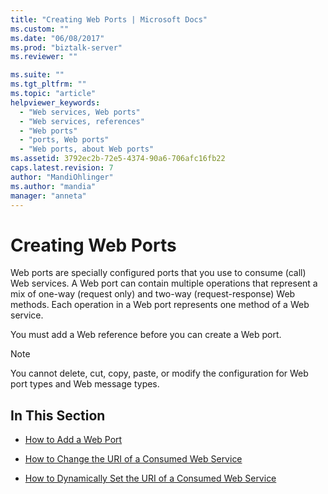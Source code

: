 ```yaml
---
title: "Creating Web Ports | Microsoft Docs"
ms.custom: ""
ms.date: "06/08/2017"
ms.prod: "biztalk-server"
ms.reviewer: ""

ms.suite: ""
ms.tgt_pltfrm: ""
ms.topic: "article"
helpviewer_keywords: 
  - "Web services, Web ports"
  - "Web services, references"
  - "Web ports"
  - "ports, Web ports"
  - "Web ports, about Web ports"
ms.assetid: 3792ec2b-72e5-4374-90a6-706afc16fb22
caps.latest.revision: 7
author: "MandiOhlinger"
ms.author: "mandia"
manager: "anneta"
---
```

# Creating Web Ports
Web ports are specially configured ports that you use to consume (call) Web services. A Web port can contain multiple operations that represent a mix of one-way (request only) and two-way (request-response) Web methods. Each operation in a Web port represents one method of a Web service.  
  
 You must add a Web reference before you can create a Web port.  
  
> [!NOTE]
>  You cannot delete, cut, copy, paste, or modify the configuration for Web port types and Web message types.  
  
## In This Section  
  
-   [How to Add a Web Port](../core/how-to-add-a-web-port.md)  
  
-   [How to Change the URI of a Consumed Web Service](../core/how-to-change-the-uri-of-a-consumed-web-service.md)  
  
-   [How to Dynamically Set the URI of a Consumed Web Service](../core/how-to-dynamically-set-the-uri-of-a-consumed-web-service.md)